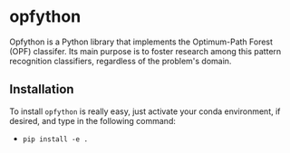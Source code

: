 # opfython

Opfython is a Python library that implements the Optimum-Path Forest (OPF) classifer. Its main purpose is to foster research among this pattern recognition classifiers, regardless of the problem's domain.


## Installation

To install ```opfython``` is really easy, just activate your conda environment, if desired, and type in the following command:
  * ```pip install -e .```
